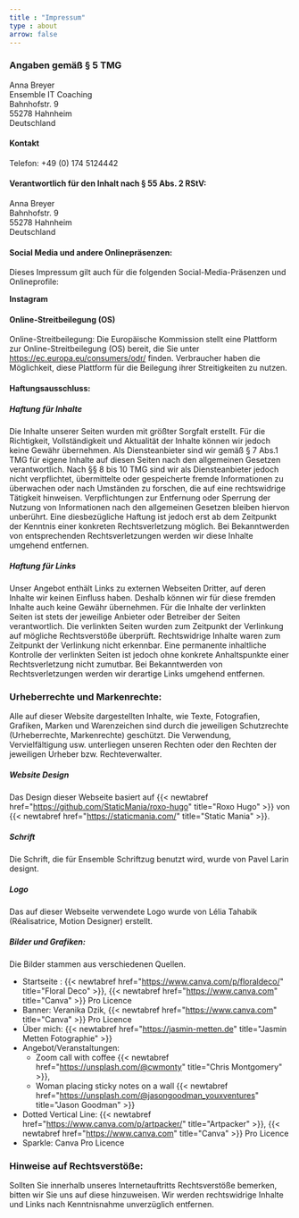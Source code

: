 ```yaml
---
title : "Impressum"
type : about
arrow: false
---
```

### Angaben gemäß § 5 TMG

Anna Breyer  
Ensemble IT Coaching  
Bahnhofstr. 9  
55278 Hahnheim  
Deutschland


#### Kontakt
Telefon: +49 (0) 174 5124442

#### Verantwortlich für den Inhalt nach § 55 Abs. 2 RStV:

Anna Breyer  
Bahnhofstr. 9  
55278 Hahnheim  
Deutschland


#### Social Media und andere Onlinepräsenzen:
Dieses Impressum gilt auch für die folgenden Social-Media-Präsenzen und Onlineprofile:

**Instagram**

#### Online-Streitbeilegung (OS)
Online-Streitbeilegung: Die Europäische Kommission stellt eine Plattform zur Online-Streitbeilegung (OS) bereit, die Sie unter https://ec.europa.eu/consumers/odr/ finden. Verbraucher haben die Möglichkeit, diese Plattform für die Beilegung ihrer Streitigkeiten zu nutzen.

#### Haftungsausschluss:
##### Haftung für Inhalte
Die Inhalte unserer Seiten wurden mit größter Sorgfalt erstellt. Für die Richtigkeit, Vollständigkeit und Aktualität der Inhalte können wir jedoch keine Gewähr übernehmen. Als Diensteanbieter sind wir gemäß § 7 Abs.1 TMG für eigene Inhalte auf diesen Seiten nach den allgemeinen Gesetzen verantwortlich. Nach §§ 8 bis 10 TMG sind wir als Diensteanbieter jedoch nicht verpflichtet, übermittelte oder gespeicherte fremde Informationen zu überwachen oder nach Umständen zu forschen, die auf eine rechtswidrige Tätigkeit hinweisen. Verpflichtungen zur Entfernung oder Sperrung der Nutzung von Informationen nach den allgemeinen Gesetzen bleiben hiervon unberührt. Eine diesbezügliche Haftung ist jedoch erst ab dem Zeitpunkt der Kenntnis einer konkreten Rechtsverletzung möglich. Bei Bekanntwerden von entsprechenden Rechtsverletzungen werden wir diese Inhalte umgehend entfernen.

##### Haftung für Links
Unser Angebot enthält Links zu externen Webseiten Dritter, auf deren Inhalte wir keinen Einfluss haben. Deshalb können wir für diese fremden Inhalte auch keine Gewähr übernehmen. Für die Inhalte der verlinkten Seiten ist stets der jeweilige Anbieter oder Betreiber der Seiten verantwortlich. Die verlinkten Seiten wurden zum Zeitpunkt der Verlinkung auf mögliche Rechtsverstöße überprüft. Rechtswidrige Inhalte waren zum Zeitpunkt der Verlinkung nicht erkennbar. Eine permanente inhaltliche Kontrolle der verlinkten Seiten ist jedoch ohne konkrete Anhaltspunkte einer Rechtsverletzung nicht zumutbar. Bei Bekanntwerden von Rechtsverletzungen werden wir derartige Links umgehend entfernen.

### Urheberrechte und Markenrechte:
Alle auf dieser Website dargestellten Inhalte, wie Texte, Fotografien, Grafiken, Marken und Warenzeichen sind durch die jeweiligen Schutzrechte (Urheberrechte, Markenrechte) geschützt. Die Verwendung, Vervielfältigung usw. unterliegen unseren Rechten oder den Rechten der jeweiligen Urheber bzw. Rechteverwalter.

##### Website Design
Das Design dieser Webseite basiert auf {{< newtabref  href="https://github.com/StaticMania/roxo-hugo" title="Roxo Hugo" >}}
von {{< newtabref  href="https://staticmania.com/" title="Static Mania" >}}.

##### Schrift
Die Schrift, die für Ensemble Schriftzug benutzt wird, wurde von Pavel Larin designt.

##### Logo
Das auf dieser Webseite verwendete Logo wurde von Lélia Tahabik (Réalisatrice, Motion Designer) erstellt.

##### Bilder und Grafiken:
Die Bilder stammen aus verschiedenen Quellen.
* Startseite : {{< newtabref  href="https://www.canva.com/p/floraldeco/" title="Floral Deco" >}}, {{< newtabref  href="https://www.canva.com" title="Canva" >}} Pro Licence
* Banner: Veranika Dzik, {{< newtabref  href="https://www.canva.com" title="Canva" >}} Pro Licence
* Über mich: {{< newtabref  href="https://jasmin-metten.de" title="Jasmin Metten Fotographie" >}}
* Angebot/Veranstaltungen:
    - Zoom call with coffee {{< newtabref  href="https://unsplash.com/@cwmonty" title="Chris Montgomery" >}},
    - Woman placing sticky notes on a wall {{< newtabref  href="https://unsplash.com/@jasongoodman_youxventures" title="Jason Goodman" >}}
* Dotted Vertical Line: {{< newtabref  href="https://www.canva.com/p/artpacker/" title="Artpacker" >}}, {{< newtabref  href="https://www.canva.com" title="Canva" >}} Pro Licence
* Sparkle:  Canva Pro Licence

### Hinweise auf Rechtsverstöße:
Sollten Sie innerhalb unseres Internetauftritts Rechtsverstöße bemerken, bitten wir Sie uns auf diese hinzuweisen. Wir werden rechtswidrige Inhalte und Links nach Kenntnisnahme unverzüglich entfernen.




